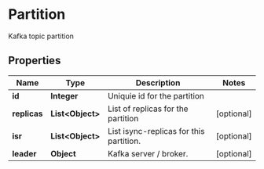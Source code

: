 

# Partition

Kafka topic partition

## Properties

Name | Type | Description | Notes
------------ | ------------- | ------------- | -------------
**id** | **Integer** | Uniquie id for the partition | 
**replicas** | **List&lt;Object&gt;** | List of replicas for the partition |  [optional]
**isr** | **List&lt;Object&gt;** | List isync-replicas for this partition. |  [optional]
**leader** | **Object** | Kafka server / broker. |  [optional]



